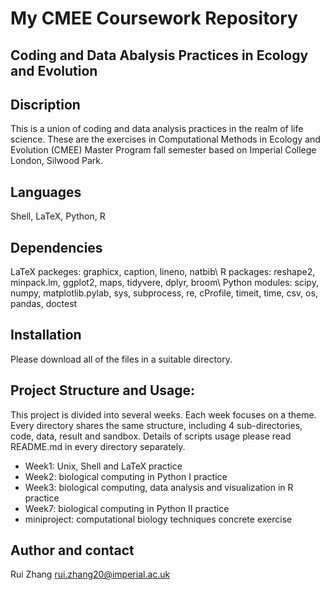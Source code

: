 # My CMEE Coursework Repository

## Coding and Data Abalysis Practices in Ecology and Evolution
## Discription
This is a union of coding and data analysis practices in the realm of life science. These are the exercises in Computational Methods in Ecology and Evolution (CMEE) Master Program fall semester based on Imperial College London, Silwood Park.

## Languages
Shell, LaTeX, Python, R

## Dependencies
LaTeX packeges: graphicx, caption, lineno, natbib\\
R packages: reshape2, minpack.lm, ggplot2, maps, tidyvere, dplyr, broom\\
Python modules: scipy, numpy, matplotlib.pylab, sys, subprocess, re, cProfile, timeit, time, csv, os, pandas, doctest

## Installation
Please download all of the files in a suitable directory.

## Project Structure and Usage: 
This project is divided into several weeks. Each week focuses on a theme. Every directory shares the same structure, including 4 sub-directories, code, data, result and sandbox. Details of scripts usage please read README.md in every directory separately.
- Week1: Unix, Shell and LaTeX practice
- Week2: biological computing in Python I practice
- Week3: biological computing, data analysis and visualization in R practice
- Week7: biological computing in Python II practice
- miniproject: computational biology techniques concrete exercise

## Author and contact
Rui Zhang   rui.zhang20@imperial.ac.uk